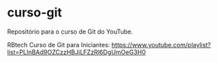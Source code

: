 # curso-git
Repositório para o curso de Git do YouTube.

RBtech
Curso de Git para Iniciantes: https://www.youtube.com/playlist?list=PLInBAd9OZCzzHBJjLFZzRl6DgUmOeG3H0
